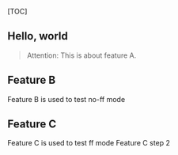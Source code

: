 [TOC]
## Hello, world
> Attention: This is about feature A.
## Feature B
Feature B is used to test no-ff mode
## Feature C
Feature C is used to test ff mode
Feature C step 2
